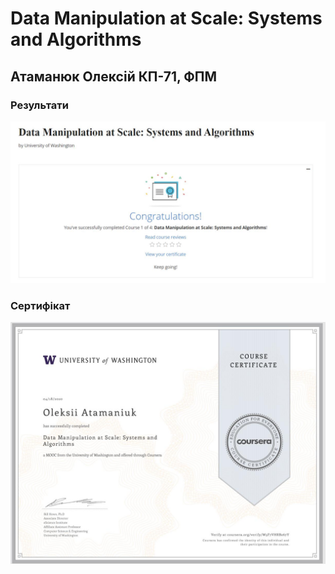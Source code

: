 <h1>Data Manipulation at Scale: Systems and Algorithms</h1>

<h2>Атаманюк Олексій КП-71, ФПМ</h2>

<h3>Результати</h3>

![results](finish.jpg)

<h3>Сертифікат</h3>

![Certificate](certificate.jpg)